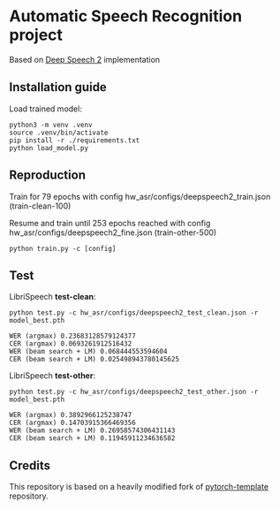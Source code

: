 # Automatic Speech Recognition project

Based on [Deep Speech 2](https://arxiv.org/abs/1512.02595) implementation

## Installation guide

Load trained model:
```shell
python3 -m venv .venv
source .venv/bin/activate
pip install -r ./requirements.txt
python load_model.py
```

## Reproduction
Train for 79 epochs with config hw_asr/configs/deepspeech2_train.json (train-clean-100)

Resume and train until 253 epochs reached with config hw_asr/configs/deepspeech2_fine.json (train-other-500)
```
python train.py -c [config]
```

## Test
LibriSpeech __test-clean__:
```
python test.py -c hw_asr/configs/deepspeech2_test_clean.json -r model_best.pth
```

```
WER (argmax) 0.23683128579124377
CER (argmax) 0.0693261912516432
WER (beam search + LM) 0.068444553594604
CER (beam search + LM) 0.025498943780145625
```

LibriSpeech __test-other__:
```
python test.py -c hw_asr/configs/deepspeech2_test_other.json -r model_best.pth
```
```
WER (argmax) 0.3892966125238747
CER (argmax) 0.14703915366469356
WER (beam search + LM) 0.26958574306431143
CER (beam search + LM) 0.11945911234636582
```

## Credits

This repository is based on a heavily modified fork
of [pytorch-template](https://github.com/victoresque/pytorch-template) repository.
